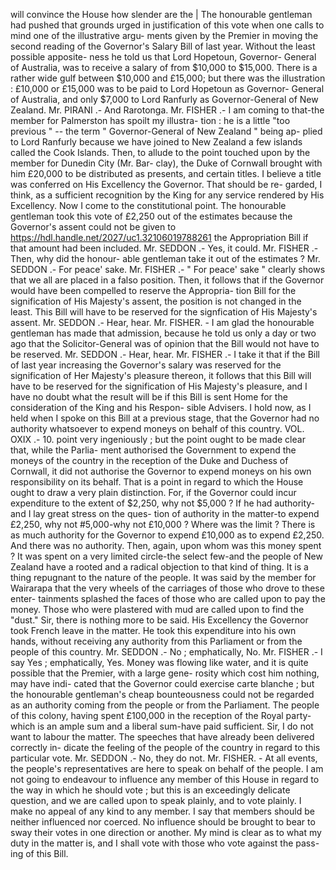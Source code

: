 will convince the House how slender are the | The honourable gentleman had pushed that grounds urged in justification of this vote when one calls to mind one of the illustrative argu- ments given by the Premier in moving the second reading of the Governor's Salary Bill of last year. Without the least possible apposite- ness he told us that Lord Hopetoun, Governor- General of Australia, was to receive a salary of from $10,000 to $15,000. There is a rather wide gulf between $10,000 and £15,000; but there was the illustration : £10,000 or £15,000 was to be paid to Lord Hopetoun as Governor- General of Australia, and only $7,000 to Lord Ranfurly as Governor-General of New Zealand. Mr. PIRANI .- And Rarotonga. Mr. FISHER .- I am coming to that-the member for Palmerston has spoilt my illustra- tion : he is a little "too previous " -- the term " Governor-General of New Zealand " being ap- plied to Lord Ranfurly because we have joined to New Zealand a few islands called the Cook Islands. Then, to allude to the point touched upon by the member for Dunedin City (Mr. Bar- clay), the Duke of Cornwall brought with him £20,000 to be distributed as presents, and certain titles. I believe a title was conferred on His Excellency the Governor. That should be re- garded, I think, as a sufficient recognition by the King for any service rendered by His Excellency. Now I come to the constitutional point. The honourable gentleman took this vote of £2,250 out of the estimates because the Governor's assent could not be given to https://hdl.handle.net/2027/uc1.32106019788261 the Appropriation Bill if that amount had been included. Mr. SEDDON .- Yes, it could. Mr. FISHER .- Then, why did the honour- able gentleman take it out of the estimates ? Mr. SEDDON .- For peace' sake. Mr. FISHER .- " For peace' sake " clearly shows that we all are placed in a falso position. Then, it follows that if the Governor would have been compelled to reserve the Appropria- tion Bill for the signification of His Majesty's assent, the position is not changed in the least. This Bill will have to be reserved for the signfication of His Majesty's assent. Mr. SEDDON .- Hear, hear. Mr. FISHER. - I am glad the honourable gentleman has made that admission, because he told us only a day or two ago that the Solicitor-General was of opinion that the Bill would not have to be reserved. Mr. SEDDON .- Hear, hear. Mr. FISHER .- I take it that if the Bill of last year increasing the Governor's salary was reserved for the signification of Her Majesty's pleasure thereon, it follows that this Bill will have to be reserved for the signification of His Majesty's pleasure, and I have no doubt what the result will be if this Bill is sent Home for the consideration of the King and his Respon- sible Advisers. I hold now, as I held when I spoke on this Bill at a previous stage, that the Governor had no authority whatsoever to expend moneys on behalf of this country. VOL. OXIX .- 10. point very ingeniously ; but the point ought to be made clear that, while the Parlia- ment authorised the Government to expend the moneys of the country in the reception of the Duke and Duchess of Cornwall, it did not authorise the Governor to expend moneys on his own responsibility on its behalf. That is a point in regard to which the House ought to draw a very plain distinction. For, if the Governor could incur expenditure to the extent of $2,250, why not $5,000 ? If he had authority-and I lay great stress on the ques- tion of authority in the matter-to expend £2,250, why not #5,000-why not £10,000 ? Where was the limit ? There is as much authority for the Governor to expend £10,000 as to expend £2,250. And there was no authority. Then, again, upon whom was this money spent ? It was spent on a very limited circle-the select few-and the people of New Zealand have a rooted and a radical objection to that kind of thing. It is a thing repugnant to the nature of the people. It was said by the member for Wairarapa that the very wheels of the carriages of those who drove to these enter- tainments splashed the faces of those who are called upon to pay the money. Those who were plastered with mud are called upon to find the "dust." Sir, there is nothing more to be said. His Excellency the Governor took French leave in the matter. He took this expenditure into his own hands, without receiving any authority from this Parliament or from the people of this country. Mr. SEDDON .- No ; emphatically, No. Mr. FISHER .- I say Yes ; emphatically, Yes. Money was flowing like water, and it is quite possible that the Premier, with a large gene- rosity which cost him nothing, may have indi- cated that the Governor could exercise carte blanche ; but the honourable gentleman's cheap bounteousness could not be regarded as an authority coming from the people or from the Parliament. The people of this colony, having spent £100,000 in the reception of the Royal party-which is an ample sum and a liberal sum-have paid sufficient. Sir, I do not want to labour the matter. The speeches that have already been delivered correctly in- dicate the feeling of the people of the country in regard to this particular vote. Mr. SEDDON .- No, they do not. Mr. FISHER. - At all events, the people's representatives are here to speak on behalf of the people. I am not going to endeavour to influence any member of this House in regard to the way in which he should vote ; but this is an exceedingly delicate question, and we are called upon to speak plainly, and to vote plainly. I make no appeal of any kind to any member. I say that members should be neither influenced nor coerced. No influence should be brought to bear to sway their votes in one direction or another. My mind is clear as to what my duty in the matter is, and I shall vote with those who vote against the pass- ing of this Bill. 